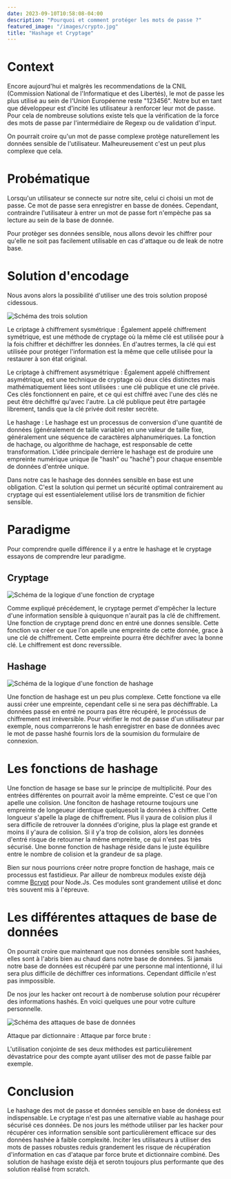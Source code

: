 ```yaml
---
date: 2023-09-10T10:58:08-04:00
description: "Pourquoi et comment protéger les mots de passe ?"
featured_image: "/images/crypto.jpg"
title: "Hashage et Cryptage"
---
```


# Context

Encore aujourd'hui et malgrès les recommendations de la CNIL (Commission National de l'Informatique et des Libertés), le mot de passe les plus utilisé au sein de l'Union Européenne reste "123456". Notre but en tant que développeur est d'incité les utilisateur à renforcer leur mot de passe. Pour cela de nombreuse solutions existe tels que la vérification de la force des mots de passe par l'intermédiaire de Regexp ou de validation d'input.

On pourrait croire qu'un mot de passe complexe protège naturellement les données sensible de l'utilisateur. Malheureusement c'est un peut plus complexe que cela.

# Probématique

Lorsqu'un utilisateur se connecte sur notre site, celui ci choisi un mot de passe. Ce mot de passe sera enregistrer en basse de donées. Cependant, contraindre l'utilisateur à entrer un mot de passe fort n'empèche pas sa lecture au sein de la base de donnée.

Pour protèger ses données sensible, nous allons devoir les chiffrer pour qu'elle ne soit pas facilement utilisable en cas d'attaque ou de leak de notre base.

# Solution d'encodage

Nous avons alors la possibilité d'utiliser une des trois solution proposé cidessous.

![Schéma des trois solution](/images/crypto-solution.png)

Le criptage à chiffrement sysmétrique :
Également appelé chiffrement symétrique, est une méthode de cryptage où la même clé est utilisée pour à la fois chiffrer et déchiffrer les données. En d'autres termes, la clé qui est utilisée pour protéger l'information est la même que celle utilisée pour la restaurer à son état original.

Le criptage à chiffrement asysmétrique :
Également appelé chiffrement asymétrique, est une technique de cryptage où deux clés distinctes mais mathématiquement liées sont utilisées : une clé publique et une clé privée. Ces clés fonctionnent en paire, et ce qui est chiffré avec l'une des clés ne peut être déchiffré qu'avec l'autre. La clé publique peut être partagée librement, tandis que la clé privée doit rester secrète.

Le hashage :
Le hashage est un processus de conversion d'une quantité de données (généralement de taille variable) en une valeur de taille fixe, généralement une séquence de caractères alphanumériques. La fonction de hachage, ou algorithme de hachage, est responsable de cette transformation. L'idée principale derrière le hashage est de produire une empreinte numérique unique (le "hash" ou "haché") pour chaque ensemble de données d'entrée unique.

Dans notre cas le hashage des données sensible en base est une obligation. C'est la solution qui permet un sécurité optimal contrairement au cryptage qui est essentialelement utilisé lors de transmition de fichier sensible.

# Paradigme

Pour comprendre quelle différence il y a entre le hashage et le cryptage essayons de comprendre leur paradigme.

## Cryptage

![Schéma de la logique d'une fonction de cryptage](/images/cryptage.png)

Comme expliqué précédement, le cryptage permet d'empêcher la lecture d'une information sensible à quiquonque n'aurait pas la clé de chiffrement. Une fonction de cryptage prend donc en entré une donnes sensible. Cette fonction va créer ce que l'on apelle une empreinte de cette donnée, grace à une clé de chiffrement. Cette empreinte pourra être déchifrer avec la bonne clé. Le chiffrement est donc reverssible.

## Hashage

![Schéma de la logique d'une fonction de hashage](/images/hashage.png)

Une fonction de hashage est un peu plus complexe. Cette fonctione va elle aussi créer une empreinte, cependant celle si ne sera pas déchiffrable. La données passé en entré ne pourra pas être récupéré, le procéssus de chiffrement est irréversible. Pour vérifier le mot de passe d'un utilisateur par exemple, nous comparrerons le hash enregistrer en base de données avec le mot de passe hashé fournis lors de la soumision du formulaire de connexion.

# Les fonctions de hashage

Une fonction de hasage se base sur le principe de multiplicité. Pour des entrées différentes on pourrait avoir la même empreinte. C'est ce que l'on apelle une colision. Une fonciton de hashage retourne toujours une empreinte de longeueur identique quelquesoit la données à chiffrer. Cette longueur s'apelle la plage de chiffrement. Plus il yaura de colision plus il sera difficile de retrouver la données d'origine, plus la plage est grande et moins il y'aura de colision. Si il y'a trop de colision, alors les données d'entré risque de retourner la même empreinte, ce qui n'est pas très sécurisé. Une bonne fonction de hashage réside dans le juste équilibre entre le nombre de colision et la grandeur de sa plage.

Bien sur nous pourrions créer notre propre fonction de hashage, mais ce processus est fastidieux. Par ailleur de nombreux modules existe déjà comme [Bcrypt](https://www.npmjs.com/package/bcrypt) pour Node.Js. Ces modules sont grandement utilisé et donc très souvent mis à l'épreuve.

# Les différentes attaques de base de données

On pourrait croire que maintenant que nos données sensible sont hashées, elles sont à l'abris bien au chaud dans notre base de données. Si jamais notre base de données est récupéré par une personne mal intentionné, il lui sera plus difficile de déchiffrer ces informations. Cependant difficile n'est pas inmpossible.

De nos jour les hacker ont recourt à de nomberuse solution pour récupérer des informations hashés. En voici quelques une pour votre culture personnelle.

![Schéma des attaques de base de données](/images/attac.png)

Attaque par dictionnaire :
Attaque par force brute :

L'utilisation conjointe de ses deux méthodes est particulièrement dévastatrice pour des compte ayant utiliser des mot de passe faible par exemple.

# Conclusion

Le hashage des mot de passe et données sensible en base de donéess est indispensable. Le cryptage n'est pas une alternative viable au hashage pour sécurisé ces données. De nos jours les méthode utiliser par les hacker pour récupérer ces information sensible sont particulièrement efficace sur des données hashée à faible complexité. Inciter les utilisateurs à utiliser des mots de passes robustes reduis grandement les risque de récupération d'information en cas d'ataque par force brute et dictionnaire combiné. Des solution de hashage existe déjà et serotn toujours plus performante que des solution réalisé from scratch.
